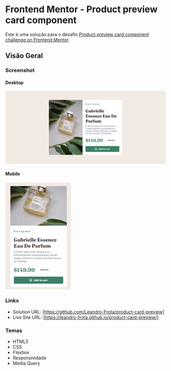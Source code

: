 # Frontend Mentor - Product preview card component

Este é uma solução para o desafio [Product preview card component challenge on Frontend Mentor](https://www.frontendmentor.io/challenges/qr-code-component-iux_sIO_H).

## Visão Geral

### Screenshot

#### Desktop

![](https://github.com/Leandro-Frota/product-card-preview/blob/main/images/screencapture-desktop.png)

#### Mobile

![](https://github.com/Leandro-Frota/product-card-preview/blob/main/images/screencapture-mobile.png)

### Links

- Solution URL: [https://github.com/Leandro-Frota/product-card-preview]
- Live Site URL: [https://leandro-frota.github.io/product-card-preview/]

### Temas
- HTML5
- CSS 
- Flexbox
- Responsividade
- Media Query

